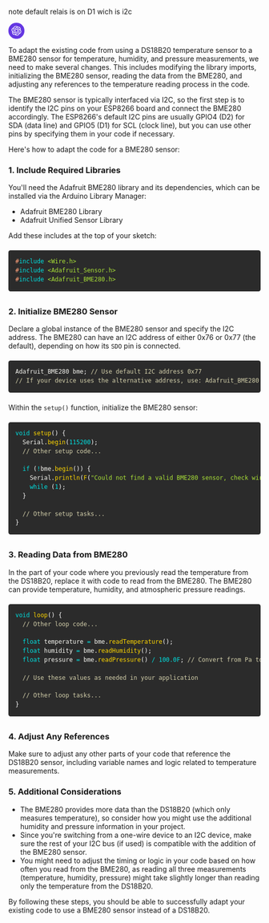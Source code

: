 note default relais is on D1 wich is i2c



<div class="flex gap-2 py-2.5 flex-row"><div class="text-xs text-[#6b7684] text-right"><div class="relative flex items-center justify-center"><svg xmlns="http://www.w3.org/2000/svg" viewBox="0 0 24 24" width="32" height="32"><g fill="none" fill-rule="evenodd"><path fill="#6436E2" d="M12 0c2.309 0 4.412.564 6.19 1.572a11.208 11.208 0 0 1 4.238 4.238C23.436 7.588 24 9.691 24 12c0 2.309-.564 4.412-1.572 6.19a11.208 11.208 0 0 1-4.238 4.238C16.412 23.436 14.309 24 12 24c-2.309 0-4.412-.564-6.19-1.572a11.208 11.208 0 0 1-4.238-4.238C.564 16.412 0 14.309 0 12c0-2.309.564-4.412 1.572-6.19A11.208 11.208 0 0 1 5.81 1.572C7.588.564 9.691 0 12 0z"></path><path fill="#FFF" d="M18.233 13.357a2.678 2.678 0 0 1-.55 1.406 2.733 2.733 0 0 1-1.23.896v-3.411a.46.46 0 0 0-.237-.408l-3.548-2.021 1.228-.7a.044.044 0 0 1 .041-.004l2.938 1.674c.45.257.817.634 1.058 1.09.24.454.344.967.3 1.478zm-2.735 2.203c-.001.715-.29 1.4-.802 1.906a2.757 2.757 0 0 1-3.682.168 2.14 2.14 0 0 0 .087-.048l2.906-1.656a.47.47 0 0 0 .238-.408V11.48l1.229.7a.044.044 0 0 1 .016.013.045.045 0 0 1 .008.02v3.347zM8.55 17.038a2.733 2.733 0 0 1-1.661-1.256 2.659 2.659 0 0 1-.326-1.808l.086.05 2.906 1.657a.478.478 0 0 0 .477 0l3.548-2.021v1.4a.043.043 0 0 1-.018.036l-2.937 1.674a2.77 2.77 0 0 1-2.075.268zM5.853 11.57a2.67 2.67 0 0 1 .272-2.047A2.716 2.716 0 0 1 7.548 8.34l-.001.099v3.312a.461.461 0 0 0 .238.408l3.548 2.02-1.228.7a.045.045 0 0 1-.042.004l-2.938-1.675a2.706 2.706 0 0 1-1.272-1.638zm2.648-3.131c0-.513.148-1.015.427-1.448a2.724 2.724 0 0 1 1.148-.995 2.769 2.769 0 0 1 2.91.37 2.18 2.18 0 0 0-.086.049L9.994 8.07a.47.47 0 0 0-.239.407l-.002 4.041-1.228-.7a.043.043 0 0 1-.024-.033V8.44zm3.5 1.76 1.58.9v1.8l-1.58.9-1.58-.9v-1.8l1.58-.9zm2.859-3.327a2.76 2.76 0 0 1 1.447.482c.426.293.759.7.959 1.173.2.473.26.992.172 1.498a3.618 3.618 0 0 0-.086-.051l-2.906-1.656a.478.478 0 0 0-.477 0l-3.548 2.02V8.94c0-.007 0-.014.004-.02a.043.043 0 0 1 .014-.017l2.937-1.672c.45-.256.965-.38 1.484-.358zm4.32 5.875a3.607 3.607 0 0 0-.93-2.054 3.543 3.543 0 0 0-.312-2.946 3.66 3.66 0 0 0-1.692-1.508 3.723 3.723 0 0 0-2.268-.233 3.633 3.633 0 0 0-1.24-.895 3.679 3.679 0 0 0-1.502-.31 3.712 3.712 0 0 0-2.17.691 3.631 3.631 0 0 0-1.338 1.82c-.507.103-.987.31-1.406.611-.42.3-.769.685-1.025 1.13a3.589 3.589 0 0 0 .452 4.254 3.544 3.544 0 0 0 .313 2.946 3.66 3.66 0 0 0 1.692 1.507 3.723 3.723 0 0 0 2.268.234c.344.382.766.687 1.239.895a3.68 3.68 0 0 0 1.503.31c.78.003 1.54-.24 2.17-.691a3.63 3.63 0 0 0 1.339-1.822c.507-.102.987-.31 1.406-.61.42-.3.769-.686 1.025-1.13.39-.665.557-1.435.476-2.2z"></path></g></svg></div></div><div class="max-w-[85%] px-3 break-words text-[#191f28] leading-6 rounded-xl py-2.5 mr-auto rounded-tl-md bg-white"><div class="prose max-w-[100%] break-words"><p>To adapt the existing code from using a DS18B20 temperature sensor to a BME280 sensor for temperature, humidity, and pressure measurements, we need to make several changes. This includes modifying the library imports, initializing the BME280 sensor, reading the data from the BME280, and adjusting any references to the temperature reading process in the code.</p>
<p>The BME280 sensor is typically interfaced via I2C, so the first step is to identify the I2C pins on your ESP8266 board and connect the BME280 accordingly. The ESP8266's default I2C pins are usually GPIO4 (D2) for SDA (data line) and GPIO5 (D1) for SCL (clock line), but you can use other pins by specifying them in your code if necessary.</p>
<p>Here's how to adapt the code for a BME280 sensor:</p>
<h3>1. Include Required Libraries</h3>
<p>You'll need the Adafruit BME280 library and its dependencies, which can be installed via the Arduino Library Manager:</p>
<ul>
<li>Adafruit BME280 Library</li>
<li>Adafruit Unified Sensor Library</li>
</ul>
<p>Add these includes at the top of your sketch:</p>
<pre class="scrollbar-thin scrollbar-thumb-[#33435a] scrollbar-track-[#1f2937]"><div style="color: rgb(248, 248, 242); background: rgb(43, 43, 43); font-family: Consolas, Monaco, &quot;Andale Mono&quot;, &quot;Ubuntu Mono&quot;, monospace; text-align: left; white-space: pre; word-spacing: normal; word-break: normal; overflow-wrap: normal; line-height: 1.5; tab-size: 4; hyphens: none; padding: 1em; margin: 0.5em 0px; overflow: auto; border-radius: 0.3em;"><code class="language-cpp" style="color: rgb(248, 248, 242); background: none; font-family: Consolas, Monaco, &quot;Andale Mono&quot;, &quot;Ubuntu Mono&quot;, monospace; text-align: left; white-space: pre; word-spacing: normal; word-break: normal; overflow-wrap: normal; line-height: 1.5; tab-size: 4; hyphens: none;"><span class="token macro directive-hash" style="color: rgb(255, 160, 122);">#</span><span class="token macro directive" style="color: rgb(0, 224, 224);">include</span><span class="token macro" style="color: rgb(255, 160, 122);"> </span><span class="token macro" style="color: rgb(171, 227, 56);">&lt;Wire.h&gt;</span><span>
</span><span></span><span class="token macro directive-hash" style="color: rgb(255, 160, 122);">#</span><span class="token macro directive" style="color: rgb(0, 224, 224);">include</span><span class="token macro" style="color: rgb(255, 160, 122);"> </span><span class="token macro" style="color: rgb(171, 227, 56);">&lt;Adafruit_Sensor.h&gt;</span><span>
</span><span></span><span class="token macro directive-hash" style="color: rgb(255, 160, 122);">#</span><span class="token macro directive" style="color: rgb(0, 224, 224);">include</span><span class="token macro" style="color: rgb(255, 160, 122);"> </span><span class="token macro" style="color: rgb(171, 227, 56);">&lt;Adafruit_BME280.h&gt;</span></code></div></pre>
<h3>2. Initialize BME280 Sensor</h3>
<p>Declare a global instance of the BME280 sensor and specify the I2C address. The BME280 can have an I2C address of either 0x76 or 0x77 (the default), depending on how its <code>SDO</code> pin is connected.</p>
<pre class="scrollbar-thin scrollbar-thumb-[#33435a] scrollbar-track-[#1f2937]"><div style="color: rgb(248, 248, 242); background: rgb(43, 43, 43); font-family: Consolas, Monaco, &quot;Andale Mono&quot;, &quot;Ubuntu Mono&quot;, monospace; text-align: left; white-space: pre; word-spacing: normal; word-break: normal; overflow-wrap: normal; line-height: 1.5; tab-size: 4; hyphens: none; padding: 1em; margin: 0.5em 0px; overflow: auto; border-radius: 0.3em;"><code class="language-cpp" style="color: rgb(248, 248, 242); background: none; font-family: Consolas, Monaco, &quot;Andale Mono&quot;, &quot;Ubuntu Mono&quot;, monospace; text-align: left; white-space: pre; word-spacing: normal; word-break: normal; overflow-wrap: normal; line-height: 1.5; tab-size: 4; hyphens: none;"><span>Adafruit_BME280 bme</span><span class="token" style="color: rgb(254, 254, 254);">;</span><span> </span><span class="token" style="color: rgb(212, 208, 171);">// Use default I2C address 0x77</span><span>
</span><span></span><span class="token" style="color: rgb(212, 208, 171);">// If your device uses the alternative address, use: Adafruit_BME280 bme(BME280_ADDRESS_ALTERNATE);</span></code></div></pre>
<p>Within the <code>setup()</code> function, initialize the BME280 sensor:</p>
<pre class="scrollbar-thin scrollbar-thumb-[#33435a] scrollbar-track-[#1f2937]"><div style="color: rgb(248, 248, 242); background: rgb(43, 43, 43); font-family: Consolas, Monaco, &quot;Andale Mono&quot;, &quot;Ubuntu Mono&quot;, monospace; text-align: left; white-space: pre; word-spacing: normal; word-break: normal; overflow-wrap: normal; line-height: 1.5; tab-size: 4; hyphens: none; padding: 1em; margin: 0.5em 0px; overflow: auto; border-radius: 0.3em;"><code class="language-cpp" style="color: rgb(248, 248, 242); background: none; font-family: Consolas, Monaco, &quot;Andale Mono&quot;, &quot;Ubuntu Mono&quot;, monospace; text-align: left; white-space: pre; word-spacing: normal; word-break: normal; overflow-wrap: normal; line-height: 1.5; tab-size: 4; hyphens: none;"><span class="token" style="color: rgb(0, 224, 224);">void</span><span> </span><span class="token" style="color: rgb(255, 215, 0);">setup</span><span class="token" style="color: rgb(254, 254, 254);">(</span><span class="token" style="color: rgb(254, 254, 254);">)</span><span> </span><span class="token" style="color: rgb(254, 254, 254);">{</span><span>
</span><span>  Serial</span><span class="token" style="color: rgb(254, 254, 254);">.</span><span class="token" style="color: rgb(255, 215, 0);">begin</span><span class="token" style="color: rgb(254, 254, 254);">(</span><span class="token" style="color: rgb(0, 224, 224);">115200</span><span class="token" style="color: rgb(254, 254, 254);">)</span><span class="token" style="color: rgb(254, 254, 254);">;</span><span>
</span><span>  </span><span class="token" style="color: rgb(212, 208, 171);">// Other setup code...</span><span>
</span>
<span>  </span><span class="token" style="color: rgb(0, 224, 224);">if</span><span> </span><span class="token" style="color: rgb(254, 254, 254);">(</span><span class="token" style="color: rgb(0, 224, 224);">!</span><span>bme</span><span class="token" style="color: rgb(254, 254, 254);">.</span><span class="token" style="color: rgb(255, 215, 0);">begin</span><span class="token" style="color: rgb(254, 254, 254);">(</span><span class="token" style="color: rgb(254, 254, 254);">)</span><span class="token" style="color: rgb(254, 254, 254);">)</span><span> </span><span class="token" style="color: rgb(254, 254, 254);">{</span><span>
</span><span>    Serial</span><span class="token" style="color: rgb(254, 254, 254);">.</span><span class="token" style="color: rgb(255, 215, 0);">println</span><span class="token" style="color: rgb(254, 254, 254);">(</span><span class="token" style="color: rgb(255, 215, 0);">F</span><span class="token" style="color: rgb(254, 254, 254);">(</span><span class="token" style="color: rgb(171, 227, 56);">"Could not find a valid BME280 sensor, check wiring!"</span><span class="token" style="color: rgb(254, 254, 254);">)</span><span class="token" style="color: rgb(254, 254, 254);">)</span><span class="token" style="color: rgb(254, 254, 254);">;</span><span>
</span><span>    </span><span class="token" style="color: rgb(0, 224, 224);">while</span><span> </span><span class="token" style="color: rgb(254, 254, 254);">(</span><span class="token" style="color: rgb(0, 224, 224);">1</span><span class="token" style="color: rgb(254, 254, 254);">)</span><span class="token" style="color: rgb(254, 254, 254);">;</span><span>
</span><span>  </span><span class="token" style="color: rgb(254, 254, 254);">}</span><span>
</span>
<span>  </span><span class="token" style="color: rgb(212, 208, 171);">// Other setup tasks...</span><span>
</span><span></span><span class="token" style="color: rgb(254, 254, 254);">}</span></code></div></pre>
<h3>3. Reading Data from BME280</h3>
<p>In the part of your code where you previously read the temperature from the DS18B20, replace it with code to read from the BME280. The BME280 can provide temperature, humidity, and atmospheric pressure readings.</p>
<pre class="scrollbar-thin scrollbar-thumb-[#33435a] scrollbar-track-[#1f2937]"><div style="color: rgb(248, 248, 242); background: rgb(43, 43, 43); font-family: Consolas, Monaco, &quot;Andale Mono&quot;, &quot;Ubuntu Mono&quot;, monospace; text-align: left; white-space: pre; word-spacing: normal; word-break: normal; overflow-wrap: normal; line-height: 1.5; tab-size: 4; hyphens: none; padding: 1em; margin: 0.5em 0px; overflow: auto; border-radius: 0.3em;"><code class="language-cpp" style="color: rgb(248, 248, 242); background: none; font-family: Consolas, Monaco, &quot;Andale Mono&quot;, &quot;Ubuntu Mono&quot;, monospace; text-align: left; white-space: pre; word-spacing: normal; word-break: normal; overflow-wrap: normal; line-height: 1.5; tab-size: 4; hyphens: none;"><span class="token" style="color: rgb(0, 224, 224);">void</span><span> </span><span class="token" style="color: rgb(255, 215, 0);">loop</span><span class="token" style="color: rgb(254, 254, 254);">(</span><span class="token" style="color: rgb(254, 254, 254);">)</span><span> </span><span class="token" style="color: rgb(254, 254, 254);">{</span><span>
</span><span>  </span><span class="token" style="color: rgb(212, 208, 171);">// Other loop code...</span><span>
</span>
<span>  </span><span class="token" style="color: rgb(0, 224, 224);">float</span><span> temperature </span><span class="token" style="color: rgb(0, 224, 224);">=</span><span> bme</span><span class="token" style="color: rgb(254, 254, 254);">.</span><span class="token" style="color: rgb(255, 215, 0);">readTemperature</span><span class="token" style="color: rgb(254, 254, 254);">(</span><span class="token" style="color: rgb(254, 254, 254);">)</span><span class="token" style="color: rgb(254, 254, 254);">;</span><span>
</span><span>  </span><span class="token" style="color: rgb(0, 224, 224);">float</span><span> humidity </span><span class="token" style="color: rgb(0, 224, 224);">=</span><span> bme</span><span class="token" style="color: rgb(254, 254, 254);">.</span><span class="token" style="color: rgb(255, 215, 0);">readHumidity</span><span class="token" style="color: rgb(254, 254, 254);">(</span><span class="token" style="color: rgb(254, 254, 254);">)</span><span class="token" style="color: rgb(254, 254, 254);">;</span><span>
</span><span>  </span><span class="token" style="color: rgb(0, 224, 224);">float</span><span> pressure </span><span class="token" style="color: rgb(0, 224, 224);">=</span><span> bme</span><span class="token" style="color: rgb(254, 254, 254);">.</span><span class="token" style="color: rgb(255, 215, 0);">readPressure</span><span class="token" style="color: rgb(254, 254, 254);">(</span><span class="token" style="color: rgb(254, 254, 254);">)</span><span> </span><span class="token" style="color: rgb(0, 224, 224);">/</span><span> </span><span class="token" style="color: rgb(0, 224, 224);">100.0F</span><span class="token" style="color: rgb(254, 254, 254);">;</span><span> </span><span class="token" style="color: rgb(212, 208, 171);">// Convert from Pa to hPa</span><span>
</span>
<span>  </span><span class="token" style="color: rgb(212, 208, 171);">// Use these values as needed in your application</span><span>
</span>
<span>  </span><span class="token" style="color: rgb(212, 208, 171);">// Other loop tasks...</span><span>
</span><span></span><span class="token" style="color: rgb(254, 254, 254);">}</span></code></div></pre>
<h3>4. Adjust Any References</h3>
<p>Make sure to adjust any other parts of your code that reference the DS18B20 sensor, including variable names and logic related to temperature measurements.</p>
<h3>5. Additional Considerations</h3>
<ul>
<li>The BME280 provides more data than the DS18B20 (which only measures temperature), so consider how you might use the additional humidity and pressure information in your project.</li>
<li>Since you're switching from a one-wire device to an I2C device, make sure the rest of your I2C bus (if used) is compatible with the addition of the BME280 sensor.</li>
<li>You might need to adjust the timing or logic in your code based on how often you read from the BME280, as reading all three measurements (temperature, humidity, pressure) might take slightly longer than reading only the temperature from the DS18B20.</li>
</ul>
<p>By following these steps, you should be able to successfully adapt your existing code to use a BME280 sensor instead of a DS18B20.</p></div></div></div>
